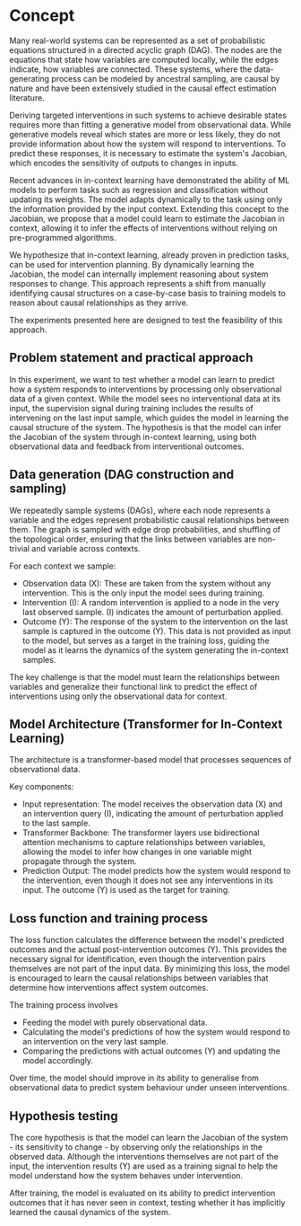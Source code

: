 # Concept

Many real-world systems can be represented as a set of probabilistic equations structured in a directed acyclic graph (DAG). The nodes are the equations that state how variables are computed locally, while the edges indicate, how variables are connected. These systems, where the data-generating process can be modeled by ancestral sampling, are causal by nature and have been extensively studied in the causal effect estimation literature.

Deriving targeted interventions in such systems to achieve desirable states requires more than fitting a generative model from observational data. While generative models reveal which states are more or less likely, they do not provide information about how the system will respond to interventions. To predict these responses, it is necessary to estimate the system's Jacobian, which encodes the sensitivity of outputs to changes in inputs.

Recent advances in in-context learning have demonstrated the ability of ML models to perform tasks such as regression and classification without updating its weights. The model adapts dynamically to the task using only the information provided by the input context. Extending this concept to the Jacobian, we propose that a model could learn to estimate the Jacobian in context, allowing it to infer the effects of interventions without relying on pre-programmed algorithms.

We hypothesize that in-context learning, already proven in prediction tasks, can be used for intervention planning. By dynamically learning the Jacobian, the model can internally implement reasoning about system responses to change. This approach represents a shift from manually identifying causal structures on a case-by-case basis to training models to reason about causal relationships as they arrive.

The experiments presented here are designed to test the feasibility of this approach.

## Problem statement and practical approach
In this experiment, we want to test whether a model can learn to predict how a system responds to interventions by processing only observational data of a given context. While the model sees no interventional data at its input, the supervision signal during training includes the results of intervening on the last input sample, which guides the model in learning the causal structure of the system. The hypothesis is that the model can infer the Jacobian of the system through in-context learning, using both observational data and feedback from interventional outcomes.

## Data generation (DAG construction and sampling)
We repeatedly sample systems (DAGs), where each node represents a variable and the edges represent probabilistic causal relationships between them. The graph is sampled with edge drop probabilities, and shuffling of the topological order, ensuring that the links between variables are non-trivial and variable across contexts.

For each context we sample:
* Observation data (X): These are taken from the system without any intervention. This is the only input the model sees during training.
* Intervention (I): A random intervention is applied to a node in the very last observed sample. (I) indicates the amount of perturbation applied.
* Outcome (Y): The response of the system to the intervention on the last sample is captured in the outcome (Y). This data is not provided as input to the model, but serves as a target in the training loss, guiding the model as it learns the dynamics of the system generating the in-context samples.

The key challenge is that the model must learn the relationships between variables and generalize their functional link to predict the effect of interventions using only the observational data for context.

## Model Architecture (Transformer for In-Context Learning)

The architecture is a transformer-based model that processes sequences of observational data.

Key components:

* Input representation: The model receives the observation data (X) and an intervention query (I), indicating the amount of perturbation applied to the last sample.
* Transformer Backbone: The transformer layers use bidirectional attention mechanisms to capture relationships between variables, allowing the model to infer how changes in one variable might propagate through the system.
* Prediction Output: The model predicts how the system would respond to the intervention, even though it does not see any interventions in its input. The outcome (Y) is used as the target for training.


## Loss function and training process

The loss function calculates the difference between the model's predicted outcomes and the actual post-intervention outcomes (Y). This provides the necessary signal for identification, even though the intervention pairs themselves are not part of the input data. By minimizing this loss, the model is encouraged to learn the causal relationships between variables that determine how interventions affect system outcomes.

The training process involves

* Feeding the model with purely observational data.
* Calculating the model's predictions of how the system would respond to an intervention on the very last sample.
* Comparing the predictions with actual outcomes (Y) and updating the model accordingly.

Over time, the model should improve in its ability to generalise from observational data to predict system behaviour under unseen interventions.

## Hypothesis testing

The core hypothesis is that the model can learn the Jacobian of the system - its sensitivity to change - by observing only the relationships in the observed data. Although the interventions themselves are not part of the input, the intervention results (Y) are used as a training signal to help the model understand how the system behaves under intervention.

After training, the model is evaluated on its ability to predict intervention outcomes that it has never seen in context, testing whether it has implicitly learned the causal dynamics of the system.
